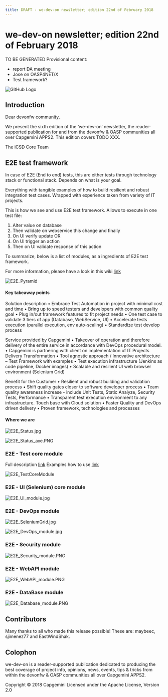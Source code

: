 ```yaml
---
title: DRAFT - we-dev-on newsletter; edition 22nd of February 2018
---
```

# we-dev-on newsletter; edition 22nd of February 2018

TO BE GENERATED
Provisional content:

- report DA meeting
- Jose on OASP4NET/X
- Test framework?

<!-- i><a href='http://ecotrust-canada.github.io/markdown-toc/'>Table of contents generated with markdown-toc</a></i></small -->

![GitHub Logo](../img/devonfw-logo-smallest.png)

## Introduction

Dear devonfw community,

We present the sixth edition of the ‘we-dev-on’ newsletter, the reader-supported publication for and from the devonfw & OASP communities all over Capgemini APPS2. This edition covers TODO XXX.

The iCSD Core Team

## E2E test framework

In case of E2E (End to end) tests, this are either tests through technology stack or functional stack. 
Depends on what is your goal. 

Everything with tangible examples of how to build resilient and robust integration test cases. Wrapped with experience taken from variety of IT projects. 

This is how we see and use E2E test framework. 
Allows to execute in one test file:  
1. Alter value on database 
2. Then validate on webservice this change 
   and finally 
3. On UI verify update 
OR
1.	On UI trigger an action 
2.	Then on UI validate response of this action 

To summarize, below is a list of modules, as a ingredients of E2E test framework. 

For more information, please have a look in this wiki [link](https://github.com/devonfw/devonfw-testing/wiki) 

![E2E_Pyramid](/2018/img/E2E_Pyramid.jpg)


#### Key takeaway points

Solution description
•	Embrace Test Automation in project with minimal cost and time 
•	Bring up to speed testers and developers with common quality goal 
•	Plug in/out framework features to fit project needs 
•	One test case to validate 3 tiers of app (Database, WebService, UI) 
•	Accelerate tests execution (parallel execution, env auto-scaling)
•	Standardize test develop process

Service provided by Capgemini
•	Takeover of operation and therefore delivery of the entire service in accordance with DevOps procedural model.
•	Capgemini is partnering with client on implementation of IT Projects Delivery Transformation
•	Tool agnostic approach / Innovative architecture – Test Framework with examples 
•	Test execution infrastructure (Jenkins as code pipeline, Docker images)
•	Scalable and resilient UI web browser environment (Selenium Grid) 

Benefit for the Customer
•	Resilient and robust building and validation process
•	Shift quality gates closer to software developer process
•	Team quality awareness increase - include Unit Tests, Static Analyze, Security Tests, Performance
•	Transparent test execution environment to any infrastructure. Touch base with Cloud solution
•	Faster Quality and DevOps driven delivery
•	Proven framework, technologies and processes 



#### Where we are 

![E2E_Status.jpg](/2018/img/E2E_Status.jpg)

![E2E_Status_axe.PNG](/2018/img/E2E_Status_axe.PNG)


### E2E - Test core module

Full description [link](https://github.com/devonfw/devonfw-testing/wiki/Core-test-module#features)
Examples how to use [link](https://github.com/devonfw/devonfw-testing/wiki/framework-test-class)

![E2E_TestCoreModule](/2018/img/E2E_TestCore.jpg)

### E2E - UI (Selenium) core module

![E2E_UI_module.jpg](/2018/img/E2E_UI_module.jpg)

### E2E - DevOps module

![E2E_SeleniumGrid.jpg](/2018/img/E2E_SeleniumGrid.jpg)

![E2E_DevOps_module.jpg](/2018/img/E2E_DevOps_module.jpg)

### E2E - Security module

![E2E_Security_module.PNG](/2018/img/E2E_Security_module.PNG)

### E2E - WebAPI module

![E2E_WebAPI_module.PNG](/2018/img/E2E_WebAPI_module.PNG)

### E2E - DataBase module

![E2E_Database_module.PNG](/2018/img/E2E_Database_module.PNG)


## Contributors

Many thanks to all who made this release possible! These are: maybeec, sjimenez77 and EastWindShak.

## Colophon

we-dev-on is a reader-supported publication dedicated to producing the best coverage of project info, opinions, news, events, tips & tricks from within the devonfw & OASP communities all over Capgemini APPS2.

Copyright © 2018 Capgemini
Licensed under the Apache License, Version 2.0
